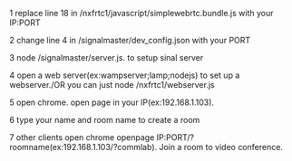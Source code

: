 1 replace line 18 in /nxfrtc1/javascript/simplewebrtc.bundle.js with your IP:PORT

2 change line 4 in /signalmaster/dev_config.json with your PORT

3 node /signalmaster/server.js. to setup sinal server

4 open a web server(ex:wampserver;lamp;nodejs) to set up a webserver./OR you can just node /nxfrtc1/webserver.js

5 open chrome. open page in your IP(ex:192.168.1.103). 

6 type your name and room name to create a room

7 other clients open chrome openpage IP:PORT/?roomname(ex:192.168.1.103/?commlab). Join a room to video conference.
